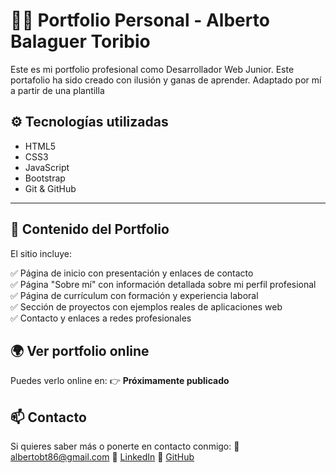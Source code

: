 # 🧑‍💻 Portfolio Personal - Alberto Balaguer Toribio

Este es mi portfolio profesional como Desarrollador Web Junior. Este portafolio ha sido creado con ilusión y ganas de aprender. Adaptado por mí a partir de una plantilla

## ⚙️ Tecnologías utilizadas

- HTML5
- CSS3
- JavaScript
- Bootstrap
- Git & GitHub

---
## 📂 Contenido del Portfolio

El sitio incluye:

✅ Página de inicio con presentación y enlaces de contacto  
✅ Página "Sobre mí" con información detallada sobre mi perfil profesional  
✅ Página de currículum con formación y experiencia laboral  
✅ Sección de proyectos con ejemplos reales de aplicaciones web  
✅ Contacto y enlaces a redes profesionales

## 🌍 Ver portfolio online

Puedes verlo online en:
👉  **Próximamente publicado**

## 📫 Contacto

Si quieres saber más o ponerte en contacto conmigo:
   📧 albertobt86@gmail.com
   💼 [LinkedIn](https://www.linkedin.com/in/albertobalaguer/)
   🐙 [GitHub](https://github.com/AlbertoB86)
